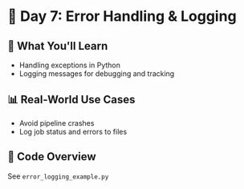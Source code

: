# 📘 Day 7: Error Handling & Logging

## 📌 What You'll Learn
- Handling exceptions in Python
- Logging messages for debugging and tracking

## 📊 Real-World Use Cases
- Avoid pipeline crashes
- Log job status and errors to files

## 🧪 Code Overview
See `error_logging_example.py`
